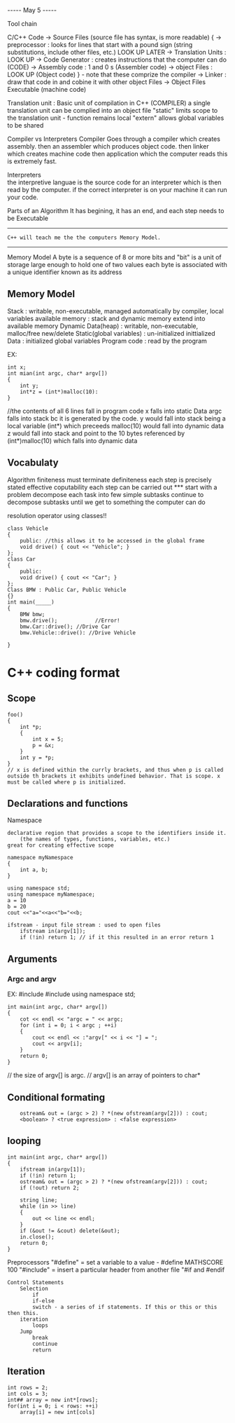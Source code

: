 ----- May 5 ----- 

Tool chain

C/C++ Code -> Source Files (source file has syntax, is more readable)
{
 -> preprocessor : looks for lines that start with a pound sign (string substitutions, include other files, etc.) LOOK UP LATER
 -> Translation Units : LOOK UP
 -> Code Generator : creates instructions that the computer can do (CODE)
 -> Assembly code : 1 and 0 s (Assembler code)
 -> object Files : LOOK UP (Object code)
} - note that these comprize the compiler
 -> Linker : draw that code in and cobine it with other object Files
 -> Object Files Executable (machine code)

Translation unit : Basic unit of compilation in C++ (COMPILER)
    a single translation unit can be complied into an object file
    "static" limits scope to the translation unit - function remains local
    "extern" allows global variables to be shared


Compiler vs Interpreters
Compiler
    Goes through a compiler which creates assembly. then an assembler which produces object code. then linker which creates machine code then application which the computer reads
        this is extremely fast.

Interpreters   
    the interpretive languae is the source code for an interpreter which is then read by the computer. 
        if the correct interpreter is on your machine it can run your code. 

Parts of an Algorithm
    It has begining, it has an end, and each step needs to be Executable

**** 
    C++ will teach me the the computers Memory Model.
****

Memory Model
    A byte is a sequence of 8 or more bits and "bit" is a unit of storage large enough to hold one of two values
    each byte is associated with a unique identifier known as its address

## Memory Model
Stack : writable, non-executable, managed automatically by compiler, local variables
available memory : stack and dynamic memory extend into available memory
Dynamic Data(heap) : writable, non-executable, malloc/free new/delete
Static(global variables) : un-initialized
inittialized Data : initialized global variables
Program code : read by the program

EX:
```
int x;
int mian(int argc, char* argv[])
{
    int y;
    int*z = (int*)malloc(10):
}
```

//the contents of all 6 lines fall in program code
x falls into static Data
argc falls into stack bc it is generated by the code.
y would fall into stack being a local variable
(int*) which preceeds malloc(10) would fall into dynamic data
z would fall into stack and point to the 10 bytes referenced by (int*)malloc(10) which falls into dynamic data

## Vocabulaty
Algorithm 
    finiteness
        must terminate
    definiteness
        each step is precisely stated
    effective coputability
        each step can be carried out 
    ***
        start with a problem
        decompose each task into few simple subtasks
        continue to decompose subtasks until we get to something the computer can do


resolution operator
    using classes!!

```
class Vehicle
{
    public: //this allows it to be accessed in the global frame
    void drive() { cout << "Vehicle"; }
};
class Car
{
    public: 
    void drive() { cout << "Car"; }
};
Class BMW : Public Car, Public Vehicle
{}
int main(_____)
{
    BMW bmw;
    bmw.drive();            //Error!
    bmw.Car::drive(); //Drive Car
    bmw.Vehicle::drive(): //Drive Vehicle

}
```


# C++ coding format 

## Scope
```
foo()
{
    int *p;
    {
        int x = 5; 
        p = &x;
    }
    int y = *p;
}
// x is defined within the currly brackets, and thus when p is called outside th brackets it exhibits undefined behavior. That is scope. x must be called where p is initialized. 
```

## Declarations and functions
Namespace

    declarative region that provides a scope to the identifiers inside it.
        (the names of types, functions, variables, etc.)
    great for creating effective scope

```
namespace myNamespace
{
    int a, b;
}

using namespace std;
using namespace myNamespace;
a = 10
b = 20
cout <<"a="<<a<<"b="<<b;

ifstream - input file stream : used to open files
    ifstream in(argv[1]);
    if (!in) return 1; // if it this resulted in an error return 1
```


## Arguments
### Argc and argv
EX:
#include <iostream>
#include <string>
using namespace std;

```
int main(int argc, char* argv[])
{
    cot << endl << "argc = " << argc;
    for (int i = 0; i < argc ; ++i)
    {
        cout << endl << :"argv[" << i << "] = ";
        cout << argv[i];
    }
    return 0;
}
```

// the size of argv[] is argc.
// argv[] is an array of pointers to char*


## Conditional formating
```
    ostream& out = (argc > 2) ? *(new ofstream(argv[2])) : cout;
    <boolean> ? <true expression> : <false expression>
```
## looping
```
int main(int argc, char* argv[])
{ 
    ifstream in(argv[1]);
    if (!in) return 1;
    ostream& out = (argc > 2) ? *(new ofstream(argv[2])) : cout;
    if (!out) return 2;

    string line;
    while (in >> line)
    {
        out << line << endl;
    }
    if (&out != &cout) delete(&out);
    in.close();
    return 0;
}
```

Preprocessors
"#define" = set a variable to a value - #define MATHSCORE 100
"#include" = insert a particular header from another file
"#if and #endif

```
Control Statements
    Selection
        if
        if-else
        switch - a series of if statements. If this or this or this then this.
    iteration
        loops
    Jump
        break
        continue
        return
```

## Iteration
```
int rows = 2;
int cols = 3;
int## array = new int*[rows];
for(int i = 0; i < rows: ++i)
    array[i] = new int[cols]
```


